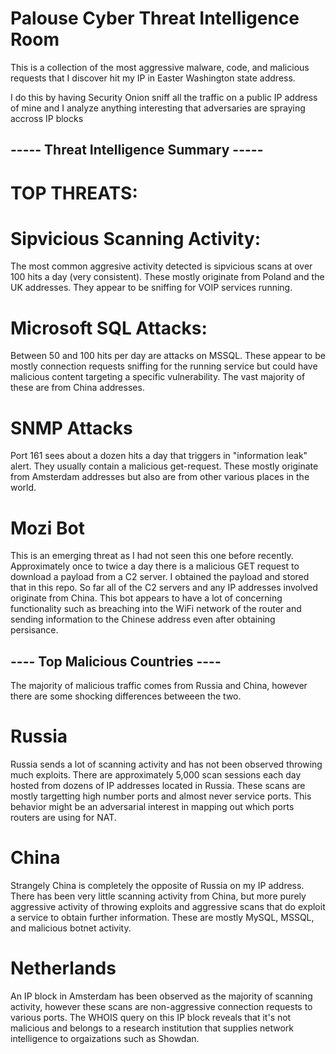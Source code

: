 # Palouse Cyber Threat Intelligence Room
This is a collection of the most aggressive malware, code, and malicious requests that I discover hit my IP in Easter Washington state address.

I do this by having Security Onion sniff all the traffic on a public IP address of mine 
and I analyze anything interesting that adversaries are spraying accross IP blocks


## ----- Threat Intelligence Summary -----

# TOP THREATS:

# Sipvicious Scanning Activity: 
The most common aggresive activity detected is sipvicious scans at over 100 hits a day (very consistent). These mostly originate from Poland and the UK addresses. They appear to be sniffing for VOIP services running.

# Microsoft SQL Attacks: 
Between 50 and 100 hits per day are attacks on MSSQL. These appear to be mostly connection requests sniffing for the running service but could have malicious content targeting a specific vulnerability. The vast majority of these are from China addresses.

# SNMP Attacks
Port 161 sees about a dozen hits a day that triggers in "information leak" alert. They usually contain a malicious get-request. These mostly originate from Amsterdam addresses but also are from other various places in the world.

# Mozi Bot
This is an emerging threat as I had not seen this one before recently. Approximately once to twice a day there is a malicious GET request to download a payload from a C2 server. I obtained the payload and stored that in this repo. So far all of the C2 servers and any IP addresses involved originate from China. This bot appears to have a lot of concerning functionality such as breaching into the WiFi network of the router and sending information to the Chinese address even after obtaining persisance.


## ---- Top Malicious Countries ----
The majority of malicious traffic comes from Russia and China, however there are some shocking differences betweeen the two.

# Russia
Russia sends a lot of scanning activity and has not been observed throwing much exploits. There are approximately 5,000 scan sessions each day hosted from dozens of IP addresses located in Russia. These scans are mostly targetting high number ports and almost never service ports. This behavior might be an adversarial interest in mapping out which ports routers are using for NAT.

# China
Strangely China is completely the opposite of Russia on my IP address. There has been very little scanning activity from China, but more purely aggressive activity of throwing exploits and aggressive scans that do exploit a service to obtain further information. These are mostly MySQL, MSSQL, and malicious botnet activity. 

# Netherlands
An IP block in Amsterdam has been observed as the majority of scanning activity, however these scans are non-aggressive connection requests to various ports. The WHOIS query on this IP block reveals that it's not malicious and belongs to a research institution that supplies network intelligence to orgaizations such as Showdan.